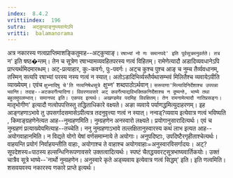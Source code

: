 ```yaml
---
index:  8.4.2
vrittiindex:  196
sutra:  अट्कुप्वाङ्नुम्व्यवायेऽपि
vritti:  balamanorama 
---
```


अत्र नकारस्य णत्वप्राप्तिमाशङ्कितुमाह--अट्कुप्वाङ्। `रषाभ्यां नो णः समानपदे' इति पूर्वसूत्रमनुवर्तते। तत्र `न' इति षष्ठ�न्तम्। तेन च सूत्रेण रषाभ्यामव्यवहितपरस्य णत्वं विहितम्। रामेणेत्यादौ अडादिव्यवधानेऽपि प्राप्त्यर्थमिदमारब्धम्। अट्-प्रत्याहार, कुः-कवर्गः, पुः-पवर्गः। अट्च कुश्च पुश्च आङ् च नुम्च तैर्व्यवधानम्, तस्मिन् सत्यपि रषाभ्यां परस्य नस्य णत्वं न स्यात्। अतोऽडादिभिर्व्यस्तैर्यथासम्भवं मिलितैश्च व्यवायेऽपीति व्याख्येयम्। एवंच `क्षुभ्नादिषु चे'ति णत्वनिषेधसूत्रे `क्षुभ्न' शब्दपाठोऽर्थवान्। `सरूपाणा'मित्यादिनिर्देशाश्च उपपन्ना भवन्ति। तदाह--अटकवर्गेत्यादिना। विवरणावसरे अट् कवर्गेत्याद्यविभक्तिकनिर्देशाश्च न दूष्यन्ते, भाष्ये तथा बहुलमुपलम्भात्। समानपद इति। एकपद इत्यर्थः। अखण्डमेव पदमिह विवक्षितम्। तेन रामनामेत्यादौ नातिप्रसङ्गः। `मातृभोगीण' इत्यादौ णत्वोपपत्तिस्तु तद्धिताधिकारे वक्ष्यते। अङा व्यवाये पर्याणद्धमित्युदाहरणम्। इह आङ्गहणाऽभावे तु उपसर्गादसमासेऽपीत्यत्र तदनुवृत्त्या णत्वं न स्यात्। नन्वड्?व्यवाय इत्येवात्र णत्वं भविष्यति , किमाङ्ग्रहणेनेत्यत आह--नुम्ग्रहणमिति। नुम्ग्रहणेन अनस्वारो लक्ष्यते। प्रयोगानुसारादित्यर्थः। एवं च नुम्ग्रहणं प्रत्याख्येयमित्याह--तच्चेति। ननु नुम्ग्रहणाऽभावे तल्लक्षितानुस्वारस्य कथं लाभ इत्यत आह--अयोगवाहानमिति। न विद्यते योगो येषां वर्णसमाम्नाये ते अयोगाः। अनुपदिष्टाः, उपदिष्टैरगृहीताश्चेत्यर्थः। वाहयन्ति प्रयोगं निर्वाहयन्तीति वाहाः, अयोगाश्च ते वाहाश्च अयोगवाहाः=अनुस्वारविसर्गादयः। अट्?सूपदेशस्य=पाठस्य हल्सन्धिनिरूपणावसरे उक्तत्वादित्यर्थः। स्पष्टं चैतद्धयवरट्सूत्रभाष्यवार्तिकयोः। उक्तं चात्रैव सूत्रे भाष्ये--`नार्थो नुम्ग्रहणेन। अनुस्वारे कृते अड्व्यवाय इत्येवात्र णत्वं सिद्धम्' इति। इति णत्वमिति। शसवयवस्य नकारस्य णकारे प्राप्ते इत्यर्थः।

